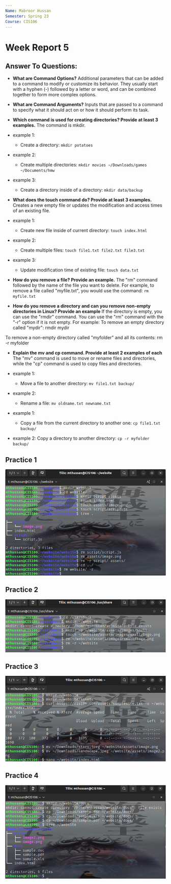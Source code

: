 ```yaml
---
Name: Mabroor Hussan
Semester: Spring 23
Course: CIS106
---
```


# Week Report 5

## Answer To Questions:

* **What are Command Options?**
Additional parameters that can be added to a command to modify or customize its behavior. They usually start with a hyphen (-) followed by a letter or word, and can be combined together to form more complex options.
  
* **What are Command Arguments?**
Inputs that are passed to a command to specify what it should act on or how it should perform its task.

* **Which command is used for creating directories? Provide at least 3 examples.**
The command is mkdir.
* example 1:
  * Create a directory: `mkdir potatoes`
* example 2:
  * Create multiple directories: `mkdir movies ~/Downloads/games ~/Documents/hmw `
* example 3:
  * Create a directory inside of a directory: `mkdir data/backup`
  
* **What does the touch command do? Provide at least 3 examples.**
Creates a new empty file or updates the modification and access times of an existing file.
* example 1:
  * Create new file inside of current directory: `touch index.html`
* example 2:
  * Create multiple files: `touch file1.txt file2.txt file3.txt`
* example 3:
  * Update modification time of existing file: `touch data.txt`
* **How do you remove a file? Provide an example.**
The "rm" command followed by the name of the file you want to delete. For example, to remove a file called "myfile.txt", you would use the command: `rm myfile.txt`

* **How do you remove a directory and can you remove non-empty directories in Linux? Provide an example**
If the directory is empty, you can use the "rmdir" command. You can use the "rm" command with the "-r" option if it is not empty. For example:
To remove an empty directory called "mydir":
rmdir mydir

To remove a non-empty directory called "myfolder" and all its contents:
rm -r myfolder

* **Explain the mv and cp command. Provide at least 2 examples of each**
The "mv" command is used to move or rename files and directories, while the "cp" command is used to copy files and directories.
* example 1:
  * Move a file to another directory: `mv file1.txt backup/`
* example 2:
  * Rename a file: `mv oldname.txt newname.txt`

* example 1:
  * Copy a file from the current directory to another one: `cp file1.txt backup/` 
* example 2: Copy a directory to another directory: `cp -r myfolder backup/`
  
## Practice 1
![practice 1](wr5-p1.png) <br>

## Practice 2
![practice 2](wr5-p2.png) <br>

## Practice 3
![practice 3](wr5-p3.png) <br>

## Practice 4
![practice 4](wr5-p4.png) <br>